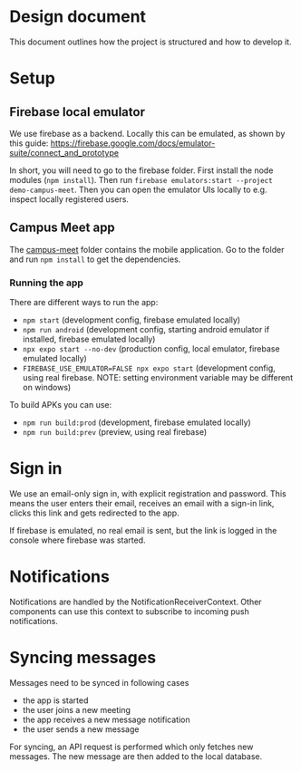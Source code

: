 # Design document

This document outlines how the project is structured and how to develop it.

# Setup

## Firebase local emulator

We use firebase as a backend. Locally this can be emulated, as shown by this guide: https://firebase.google.com/docs/emulator-suite/connect_and_prototype

In short, you will need to go to the firebase folder. First install the node modules (`npm install`). Then run `firebase emulators:start --project demo-campus-meet`. Then you can open the emulator UIs locally to e.g. inspect locally registered users.

## Campus Meet app

The [campus-meet](./campus-meet/) folder contains the mobile application. Go to the folder and run `npm install` to get the dependencies.

### Running the app

There are different ways to run the app:

- `npm start` (development config, firebase emulated locally)
- `npm run android` (development config, starting android emulator if installed, firebase emulated locally)
- `npx expo start --no-dev` (production config, local emulator, firebase emulated locally)
- `FIREBASE_USE_EMULATOR=FALSE npx expo start` (development config, using real firebase. NOTE: setting environment variable may be different on windows)

To build APKs you can use:

- `npm run build:prod` (development, firebase emulated locally)
- `npm run build:prev` (preview, using real firebase)

# Sign in

We use an email-only sign in, with explicit registration and password. This means the user enters their email, receives an email with a sign-in link, clicks this link and gets redirected to the app.

If firebase is emulated, no real email is sent, but the link is logged in the console where firebase was started.

# Notifications

Notifications are handled by the NotificationReceiverContext. Other components can use this context to subscribe to incoming push notifications.

# Syncing messages

Messages need to be synced in following cases
- the app is started
- the user joins a new meeting
- the app receives a new message notification
- the user sends a new message

For syncing, an API request is performed which only fetches new messages. The new message are then added to the local database.